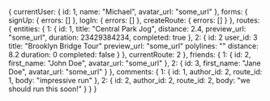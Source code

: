 {
  currentUser: {
    id: 1,
    name: "Michael",
    avatar_url: "some_url"
  },
  forms: {
    signUp: { errors: [] },
    logIn: { errors: [] },
    createRoute: { errors: [] }
  },
  routes: {
    entities: {
      1: {
        id: 1,
        title: "Central Park Jog",
        distance: 2.4,
        preview_url: "some_url",
        duration: 23429384234,
        completed: true
      },
      2: {
        id: 2
        user_id: 3
        title: "Brooklyn Bridge Tour"
        preview_url: "some_url"
        polylines: ""
        distance: 8.2
        duration: 0
        completed: false
      }
    },
    currentRoute: 2
  },
  friends: {
    1: {
      id: 2,
      first_name: "John Doe",
      avatar_url: "some_url"
    },
    2: {
      id: 3,
      first_name: "Jane Doe",
      avatar_url: "some_url"
    }
  },
  comments: {
    1: {
      id: 1,
      author_id: 2,
      route_id: 1,
      body: "impressive run"
    },
    2: {
      id: 2,
      author_id: 2,
      route_id: 2,
      body: "we should run this soon!"
    }
  }
}
